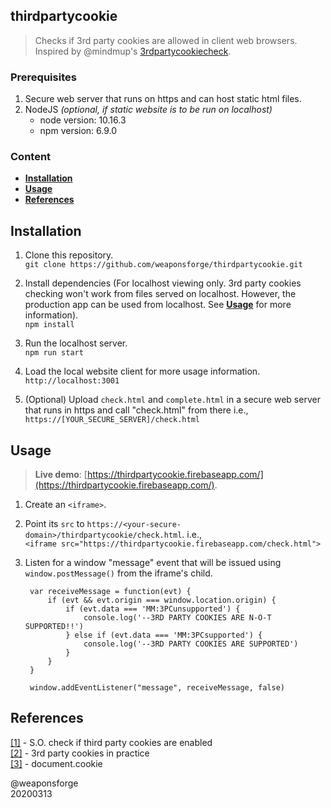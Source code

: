 ## thirdpartycookie

> Checks if 3rd party cookies are allowed in client web browsers.  
> Inspired by @mindmup's [3rdpartycookiecheck](https://github.com/mindmup/3rdpartycookiecheck).


### Prerequisites

1. Secure web server that runs on https and can host static html files.
2. NodeJS *(optional, if static website is to be run on localhost)*
	- node version: 10.16.3
	- npm version: 6.9.0


### Content

- [**Installation**](#installation)
- [**Usage**](#usage)
- [**References**](#references)



## Installation

1. Clone this repository.  
`git clone https://github.com/weaponsforge/thirdpartycookie.git`

2. Install dependencies (For localhost viewing only. 3rd party cookies checking won't work from files served on localhost. However, the production app can be used from localhost. See [**Usage**]() for more information).   
`npm install`

3. Run the localhost server.  
`npm run start`

4. Load the local website client for more usage information.  
`http://localhost:3001`

5. (Optional) Upload `check.html` and `complete.html` in a secure web server that runs in https and call
"check.html" from there i.e., `https://[YOUR_SECURE_SERVER]/check.html`


## Usage

> **Live demo**: [https://thirdpartycookie.firebaseapp.com/](https://thirdpartycookie.firebaseapp.com/).


1. Create an `<iframe>`.
2. Point its `src` to `https://<your-secure-domain>/thirdpartycookie/check.html`. i.e.,   
`<iframe src="https://thirdpartycookie.firebaseapp.com/check.html">`
3. Listen for a window "message" event that will be issued using `window.postMessage()` from the iframe's child.  

		var receiveMessage = function(evt) {
			if (evt && evt.origin === window.location.origin) {
				if (evt.data === 'MM:3PCunsupported') {
					console.log('--3RD PARTY COOKIES ARE N-O-T SUPPORTED!!')
				} else if (evt.data === 'MM:3PCsupported') {
					console.log('--3RD PARTY COOKIES ARE SUPPORTED')
				}
			}
		}

		window.addEventListener("message", receiveMessage, false)


## References

[[1]](https://stackoverflow.com/questions/3550790/check-if-third-party-cookies-are-enabled) - S.O. check if third party cookies are enabled  
[[2]](https://blog.zok.pw/web/2015/10/21/3rd-party-cookies-in-practice/) - 3rd party cookies in practice  
[[3]](https://javascript.info/cookie) - document.cookie


@weaponsforge  
20200313